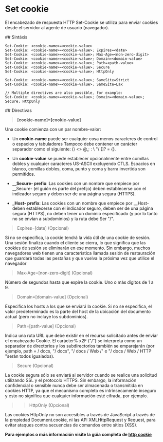 # Set cookie


El encabezado de respuesta HTTP Set-Cookie se utiliza para enviar cookies desde el servidor al agente de usuario (navegador).


## Sintáxis

```
Set-Cookie: <cookie-name>=<cookie-value>
Set-Cookie: <cookie-name>=<cookie-value>; Expires=<date>
Set-Cookie: <cookie-name>=<cookie-value>; Max-Age=<non-zero-digit>
Set-Cookie: <cookie-name>=<cookie-value>; Domain=<domain-value>
Set-Cookie: <cookie-name>=<cookie-value>; Path=<path-value>
Set-Cookie: <cookie-name>=<cookie-value>; Secure
Set-Cookie: <cookie-name>=<cookie-value>; HttpOnly

Set-Cookie: <cookie-name>=<cookie-value>; SameSite=Strict
Set-Cookie: <cookie-name>=<cookie-value>; SameSite=Lax

// Multiple directives are also possible, for example:
Set-Cookie: <cookie-name>=<cookie-value>; Domain=<domain-value>; Secure; HttpOnly
```


## Directivas

> **[cookie-name]=[cookie-value]**


Una cookie comienza con un par nombre-valor:


 * Un **cookie-name** puede ser cualquier cosa menos caracteres de control o espacios y tabuladores Tampoco debe contener un carácter separador como el siguiente: () <> @,; : \ "/ []? = {}.

 * Un **cookie-value** se puede establecer opcionalmente entre comillas dobles y cualquier caracteres US-ASCII excluyendo CTLS. Espacios en blanco, comillas dobles, coma, punto y coma y barra invertida son permitidos.

 * **__Secure- prefix**: Las cookies con un nombre que empiece por __Secure- (el guión es parte del prefijo) deben establecerse con el indicador seguro y deben ser de una página segura (HTTPS).

 * **_Host- prefix**: Las cookies con un nombre que empiece por __Host- deben establecerse con el indicador seguro, deben ser de una página segura (HTTPS), no deben tener un dominio especificado (y por lo tanto no se envían a subdominios) y la ruta debe Ser "/".



> Expires=[date] (Opcional)

Si no se especifica, la cookie tendrá la vida útil de una cookie de sesión. Una sesión finaliza cuando el cliente se cierra, lo que significa que las cookies de sesión se eliminarán en ese momento. Sin embargo, muchos navegadores web tienen una característica llamada sesión de restauración que guardará todas las pestañas y que vuelva la próxima vez que utilice el navegador


> Max-Age=[non-zero-digit] (Opcional)


Número de segundos hasta que expire la cookie. Uno o más dígitos de 1 a 9.

> Domain=[domain-value] (Opcional)



Especifica los hosts a los que se enviará la cookie. Si no se especifica, el valor predeterminado es la parte del host de la ubicación del documento actual (pero no incluye los subdominios).

> Path=[path-value] (Opcional)

Indica una ruta URL que debe existir en el recurso solicitado antes de enviar el encabezado Cookie. El carácter% x2F ("/") se interpreta como un separador de directorios y los subdirectorios también se emparejarán (por ejemplo, path = / docs, "/ docs", "/ docs / Web /" o "/ docs / Web / HTTP "serán todos igualados).

> Secure (Opcional)

La cookie segura sólo se enviará al servidor cuando se realice una solicitud utilizando SSL y el protocolo HTTPS. Sin embargo, la información confidencial o sensible nunca debe ser almacenada o transmitida en cookies HTTP, ya que el mecanismo completo es intrínsecamente inseguro y esto no significa que cualquier información esté cifrada, por ejemplo.

>> HttpOnly (Opcional)


Las cookies HttpOnly no son accesibles a través de JavaScript a través de la propiedad Document.cookie, ni las API XMLHttpRequest y Request, para evitar ataques contra secuencias de comandos entre sitios (XSS).



**Para ejemplos o más información visite la gúia completa de [http cookie](http.md)**
